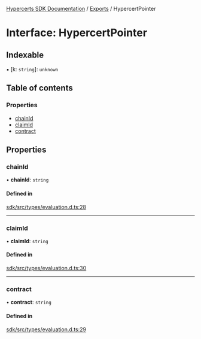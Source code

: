 [Hypercerts SDK Documentation](../README.md) / [Exports](../modules.md) / HypercertPointer

# Interface: HypercertPointer

## Indexable

▪ [k: `string`]: `unknown`

## Table of contents

### Properties

- [chainId](HypercertPointer.md#chainid)
- [claimId](HypercertPointer.md#claimid)
- [contract](HypercertPointer.md#contract)

## Properties

### chainId

• **chainId**: `string`

#### Defined in

[sdk/src/types/evaluation.d.ts:28](https://github.com/Network-Goods/hypercerts/blob/721e383/sdk/src/types/evaluation.d.ts#L28)

---

### claimId

• **claimId**: `string`

#### Defined in

[sdk/src/types/evaluation.d.ts:30](https://github.com/Network-Goods/hypercerts/blob/721e383/sdk/src/types/evaluation.d.ts#L30)

---

### contract

• **contract**: `string`

#### Defined in

[sdk/src/types/evaluation.d.ts:29](https://github.com/Network-Goods/hypercerts/blob/721e383/sdk/src/types/evaluation.d.ts#L29)
